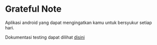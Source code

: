 # Grateful Note

Aplikasi android yang dapat mengingatkan kamu untuk bersyukur setiap hari. 

Dokumentasi testing dapat dilihat [disini](https://docs.google.com/spreadsheets/d/1_VkFJdK8xhtld4ngvThE5D5Nfpyy9nsMrA9COyyjJH0/edit?usp=sharing)